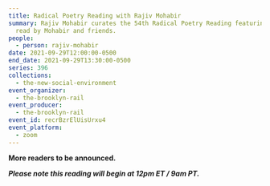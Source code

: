 ```yaml
---
title: Radical Poetry Reading with Rajiv Mohabir
summary: Rajiv Mohabir curates the 54th Radical Poetry Reading featuring poetry
  read by Mohabir and friends.
people:
  - person: rajiv-mohabir
date: 2021-09-29T12:00:00-0500
end_date: 2021-09-29T13:30:00-0500
series: 396
collections:
  - the-new-social-environment
event_organizer:
  - the-brooklyn-rail
event_producer:
  - the-brooklyn-rail
event_id: recrBzrElUisUrxu4
event_platform:
  - zoom
---
```

**More readers to be announced.** 

***Please note this reading will begin at 12pm ET / 9am PT.***